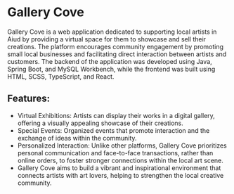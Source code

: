 # Gallery Cove
Gallery Cove is a web application dedicated to supporting local artists in Aiud by providing a virtual space for them to showcase and sell their creations. The platform encourages community engagement by promoting small local businesses and facilitating direct interaction between artists and customers.
The backend of the application was developed using Java, Spring Boot, and MySQL Workbench, while the frontend was built using HTML, SCSS, TypeScript, and React.

## Features:
* Virtual Exhibitions: Artists can display their works in a digital gallery, offering a visually appealing showcase of their creations.
* Special Events: Organized events that promote interaction and the exchange of ideas within the community.
* Personalized Interaction: Unlike other platforms, Gallery Cove prioritizes personal communication and face-to-face transactions, rather than online orders, to foster stronger connections within the local art scene.
* Gallery Cove aims to build a vibrant and inspirational environment that connects artists with art lovers, helping to strengthen the local creative community.





